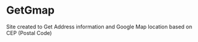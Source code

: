 # GetGmap
Site created to Get Address information and Google Map location based on CEP (Postal Code)
